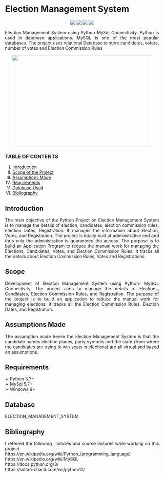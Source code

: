 <h1>Election Management System</h1>
 
  
 <p align="center">
<img src="https://img.shields.io/badge/made%20by%20-Aarti-blue">
<img src="https://img.shields.io/badge/Python-red">
<img src="https://img.shields.io/badge/Contributions-welcome-brightgreen">
<img src="https://badges.frapsoft.com/os/v1/open-source.svg?v=103">
</p>
 
 
 <p align="justify">
 Election Management System using Python-MySql Connectivity. Python is used in database applications. MySQL is one of the most popular databases. The project uses  relational Database to store candidates, voters, number of votes and Election Commission Rules
 </p>
 
 </p>
 <p align="center">
  <img width="460" height="300" src="https://user-images.githubusercontent.com/116307514/218083494-c9ec839e-0359-4afb-a001-514283486ced.png">
</p>

<h3> TABLE OF CONTENTS </h3>
<ol type="I">
    <li><a href="#intro"> Introduction  </a></li>
    <li><a href="#scope"> Scope of the Project </a></li>
    <li><a href="#assump"> Assumptions Made </a></li>
    <li><a href="#req"> Requirements </a></li>
    <li><a href="#database"> Database Used </a></li>
    <li><a href="#biblio"> Bibliography </a></li>
    
 </ol>
 <h2 id="intro">Introduction</h2>
 <p align="justify">
   The main objective of the Python Project on Election Management System is to manage the details of election, candidates, election commission rules, election Dates,
Registration. It manages the information about Election, Votes, and Registration. The project is totally built at administrative end and thus only the administration is guaranteed the access. The purpose is to build an Application Program to reduce the manual work for managing the Elections, Candidates, Votes, and Election Commission Rules. It tracks all the details about Election Commission Rules, Votes and Registrations.
</p>

<h2 id="scope">Scope</h2>
 <p align="justify">
   Development of Election Management System using Python- MySQL Connectivity. The project aims to manage the details of Elections, Candidates, Election Commission Rules, and Registration. The purpose of the project is to build an application to reduce the manual work for managing elections. It tracks all the Election Commission Rules, Election Dates, and Registration.
</p>

<h2 id="assump">Assumptions Made</h2>
 <p align="justify">
   The assumption made herein the Election Management System is that the candidate
names election places, party symbols and the state (from where the candidates are trying
to win seats in elections) are all virtual and based on assumptions.
</p>

<h2 id="req">Requirements </h2>
 <p align="justify">
  ➢ Python 3.7+ <br>
  ➢ MySql 5.7+  <br>
  ➢ Windows 8+ <br>
 </p>
 <h2 id="database">Database  </h2>
 <p align="justify">
  ELECTION_MANAGEMENT_SYSTEM
 </p>
 
 






<h2 id="biblio">Bibliography </h2>
 <p align="justify">
  I referred the following , articles and course lectures while working on this project- <br>
  https://en.wikipedia.org/wiki/Python_(programming_language)  <br> 
  https://en.wikipedia.org/wiki/MySQL   <br>
  https://docs.python.org/3/ <br>
  https://sultan-chand.com/ws/python12/ <br>
  
 </p>
   


 
     











